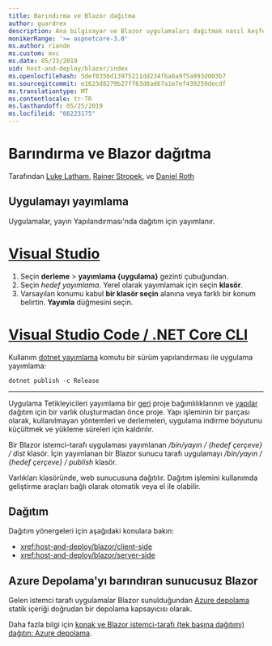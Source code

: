 ```yaml
---
title: Barındırma ve Blazor dağıtma
author: guardrex
description: Ana bilgisayar ve Blazor uygulamaları dağıtmak nasıl keşfedin.
monikerRange: '>= aspnetcore-3.0'
ms.author: riande
ms.custom: mvc
ms.date: 05/23/2019
uid: host-and-deploy/blazor/index
ms.openlocfilehash: 5def0356d13975211dd234f6a6a9f5a993d003b7
ms.sourcegitcommit: e1623d8279b27ff83d8ad67a1e7ef439259decdf
ms.translationtype: MT
ms.contentlocale: tr-TR
ms.lasthandoff: 05/25/2019
ms.locfileid: "66223175"
---
```

# <a name="host-and-deploy-blazor"></a>Barındırma ve Blazor dağıtma

Tarafından [Luke Latham](https://github.com/guardrex), [Rainer Stropek](https://www.timecockpit.com), ve [Daniel Roth](https://github.com/danroth27)

## <a name="publish-the-app"></a>Uygulamayı yayımlama

Uygulamalar, yayın Yapılandırması'nda dağıtım için yayımlanır.

# <a name="visual-studiotabvisual-studio"></a>[Visual Studio](#tab/visual-studio)

1. Seçin **derleme** > **yayımlama {uygulama}** gezinti çubuğundan.
1. Seçin *hedef yayımlama*. Yerel olarak yayımlamak için seçin **klasör**.
1. Varsayılan konumu kabul **bir klasör seçin** alanına veya farklı bir konum belirtin. **Yayımla** düğmesini seçin.


# <a name="visual-studio-code--net-core-clitabvisual-studio-codenetcore-cli"></a>[Visual Studio Code / .NET Core CLI](#tab/visual-studio-code+netcore-cli)

Kullanım [dotnet yayımlama](/dotnet/core/tools/dotnet-publish) komutu bir sürüm yapılandırması ile uygulama yayımlama:

```console
dotnet publish -c Release
```

---

Uygulama Tetikleyicileri yayımlama bir [geri](/dotnet/core/tools/dotnet-restore) proje bağımlılıklarının ve [yapılar](/dotnet/core/tools/dotnet-build) dağıtım için bir varlık oluşturmadan önce proje. Yapı işleminin bir parçası olarak, kullanılmayan yöntemleri ve derlemeleri, uygulama indirme boyutunu küçültmek ve yükleme süreleri için kaldırılır.

Bir Blazor istemci-tarafı uygulaması yayımlanan */bin/yayın / {hedef çerçeve} / dist* klasör. İçin yayımlanan bir Blazor sunucu tarafı uygulamayı */bin/yayın / {hedef çerçeve} / publish* klasör.

Varlıkları klasöründe, web sunucusuna dağıtılır. Dağıtım işlemini kullanımda geliştirme araçları bağlı olarak otomatik veya el ile olabilir.

## <a name="deployment"></a>Dağıtım

Dağıtım yönergeleri için aşağıdaki konulara bakın:

* <xref:host-and-deploy/blazor/client-side>
* <xref:host-and-deploy/blazor/server-side>

## <a name="blazor-serverless-hosting-with-azure-storage"></a>Azure Depolama'yı barındıran sunucusuz Blazor

Gelen istemci tarafı uygulamalar Blazor sunulduğundan [Azure depolama](https://azure.microsoft.com/services/storage/) statik içeriği doğrudan bir depolama kapsayıcısı olarak.

Daha fazla bilgi için [konak ve Blazor istemci-tarafı (tek başına dağıtımı) dağıtın: Azure depolama](xref:host-and-deploy/blazor/client-side#azure-storage).
